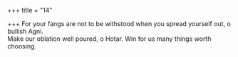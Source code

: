 +++
title = "14"

+++
For your fangs are not to be withstood when you spread yourself out, o  bullish Agni.  
Make our oblation well poured, o Hotar. Win for us many things worth  choosing. 